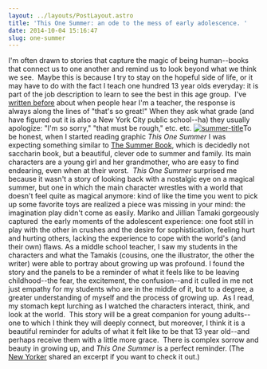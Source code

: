 ```yaml
---
layout: ../layouts/PostLayout.astro
title: 'This One Summer: an ode to the mess of early adolescence. '
date: 2014-10-04 15:16:47
slug: one-summer
---
```


I'm often drawn to stories that capture the magic of being human--books that connect us to one another and remind us to look beyond what we think we see.  Maybe this is because I try to stay on the hopeful side of life, or it may have to do with the fact I teach one hundred 13 year olds everyday: it is part of the job description to learn to see the best in this age group.  I've [written before](http://akindoflibrary.com/category/why-8th-graders-arent-jaded/) about when people hear I'm a teacher, the response is always along the lines of "that's so great!" When they ask what grade (and have figured out it is also a New York City public school--ha) they usually apologize: "I'm so sorry," "that must be rough," etc. etc. [![summer-title](http://akindoflibrary.com/wp-content/uploads/2014/10/summer-title-300x300.jpg)](http://akindoflibrary.com/wp-content/uploads/2014/10/summer-title.jpg)To be honest, when I started reading graphic *This One Summer* I was expecting something similar to [The Summer Book](http://akindoflibrary.com/my-favorite-summer-book-of-all-time-i-dont-say-things-like-that-very-often/), which is decidedly not saccharin book, but a beautiful, clever ode to summer and family. Its main characters are a young girl and her grandmother, who are easy to find endearing, even when at their worst.  *This One Summer* surprised me because it wasn't a story of looking back with a nostalgic eye on a magical summer, but one in which the main character wrestles with a world that doesn't feel quite as magical anymore: kind of like the time you went to pick up some favorite toys are realized a piece was missing in your mind: the imagination play didn't come as easily. Mariko and Jillian Tamaki gorgeously captured  the early moments of the adolescent experience: one foot still in play with the other in crushes and the desire for sophistication, feeling hurt and hurting others, lacking the experience to cope with the world's (and their own) flaws. As a middle school teacher, I saw my students in the characters and what the Tamakis (cousins, one the illustrator, the other the writer) were able to portray about growing up was profound. I found the story and the panels to be a reminder of what it feels like to be leaving childhood--the fear, the excitement, the confusion--and it culled in me not just empathy for my students who are in the middle of it, but to a degree, a greater understanding of myself and the process of growing up.  As I read, my stomach kept lurching as I watched the characters interact, think, and look at the world.  This story will be a great companion for young adults--one to which I think they will deeply connect, but moreover, I think it is a beautiful reminder for adults of what it felt like to be that 13 year old--and perhaps receive them with a little more grace.  There is complex sorrow and beauty in growing up, and _This One Summer_ is a perfect reminder. (The [New Yorker](http://www.newyorker.com/culture/culture-desk/eyeball-kicks-a-teen-age-girl-summer) shared an excerpt if you want to check it out.)
